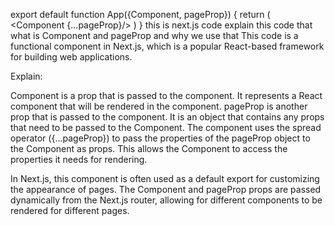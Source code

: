 export default function App({Component, pageProp}) {
    return (
        <Component {...pageProp}/>
    )
} this is next.js code explain this code that what is Component and pageProp and why we use that
This code is a functional component in Next.js, which is a popular React-based framework for building web applications.

Explain:

Component is a prop that is passed to the component. It represents a React component that will be rendered in the component.
pageProp is another prop that is passed to the component. It is an object that contains any props that need to be passed to the Component.
The component uses the spread operator ({...pageProp}) to pass the properties of the pageProp object to the Component as props. This allows the Component to access the properties it needs for rendering.

In Next.js, this component is often used as a default export for customizing the appearance of pages. The Component and pageProp props are passed dynamically from the Next.js router, allowing for different components to be rendered for different pages.